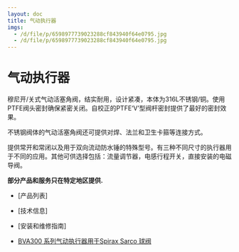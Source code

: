 ```yaml
---
layout: doc
title: 气动执行器
imgs:
  - /d/file/p/6598977739023288cf843940f64e0795.jpg
  - /d/file/p/6598977739023288cf843940f64e0795.jpg
---
```


# 气动执行器

穆尼开/关式气动活塞角阀，结实耐用，设计紧凑，本体为316L不锈钢/铜。使用PTFE阀头密封确保紧密关闭。自校正的PTFE‘V’型阀杆密封提供了最好的密封效果。

不锈钢阀体的气动活塞角阀还可提供对焊、法兰和卫生卡箍等连接方式。

提供常开和常闭以及用于双向流动防水锤的特殊型号。有三种不同尺寸的执行器用于不同的应用。其他可供选择包括：流量调节器，电感行程开关，直接安装的电磁导阀。

**部分产品和服务只在特定地区提供.**

- [产品列表]
- [技术信息]
- [安装和维修指南]

- [BVA300 系列气动执行器用于Spirax Sarco 球阀](/pneumatic-actuators/BAV300.html 'BVA300 系列气动执行器用于Spirax Sarco 球阀')
